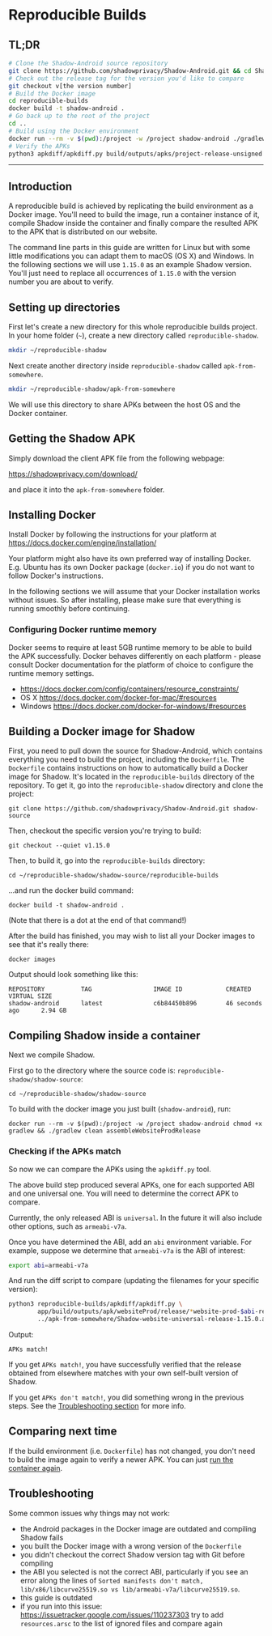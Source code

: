 # Reproducible Builds


## TL;DR

```bash
# Clone the Shadow-Android source repository
git clone https://github.com/shadowprivacy/Shadow-Android.git && cd Shadow-Android
# Check out the release tag for the version you'd like to compare
git checkout v[the version number]
# Build the Docker image
cd reproducible-builds
docker build -t shadow-android .
# Go back up to the root of the project
cd ..
# Build using the Docker environment
docker run --rm -v $(pwd):/project -w /project shadow-android ./gradlew clean assembleWebsiteProdRelease
# Verify the APKs
python3 apkdiff/apkdiff.py build/outputs/apks/project-release-unsigned.apk path/to/ShadowFromSomewhere.apk
```

***


## Introduction

A reproducible build is achieved by replicating the build environment as a Docker image. You'll need to build the image, run a container instance of it, compile Shadow inside the container and finally compare the resulted APK to the APK that is distributed on our website.

The command line parts in this guide are written for Linux but with some little modifications you can adapt them to macOS (OS X) and Windows. In the following sections we will use `1.15.0` as an example Shadow version. You'll just need to replace all occurrences of `1.15.0` with the version number you are about to verify.

## Setting up directories

First let's create a new directory for this whole reproducible builds project. In your home folder (`~`), create a new directory called `reproducible-shadow`.
```bash
mkdir ~/reproducible-shadow
```

Next create another directory inside `reproducible-shadow` called `apk-from-somewhere`.

```bash
mkdir ~/reproducible-shadow/apk-from-somewhere
```

We will use this directory to share APKs between the host OS and the Docker container.

## Getting the Shadow APK

Simply download the client APK file from the following webpage:

https://shadowprivacy.com/download/

and place it into the `apk-from-somewhere` folder.

## Installing Docker

Install Docker by following the instructions for your platform at https://docs.docker.com/engine/installation/

Your platform might also have its own preferred way of installing Docker. E.g. Ubuntu has its own Docker package (`docker.io`) if you do not want to follow Docker's instructions.

In the following sections we will assume that your Docker installation works without issues. So after installing, please make sure that everything is running smoothly before continuing.

### Configuring Docker runtime memory

Docker seems to require at least 5GB runtime memory to be able to build the APK successfully. Docker behaves differently on each platform - please consult Docker documentation for the platform of choice to configure the runtime memory settings.

* https://docs.docker.com/config/containers/resource_constraints/
* OS X https://docs.docker.com/docker-for-mac/#resources
* Windows https://docs.docker.com/docker-for-windows/#resources

## Building a Docker image for Shadow
First, you need to pull down the source for Shadow-Android, which contains everything you need to build the project, including the `Dockerfile`. The `Dockerfile` contains instructions on how to automatically build a Docker image for Shadow. It's located in the `reproducible-builds` directory of the repository. To get it, go into the `reproducible-shadow` directory and clone the project:

```
git clone https://github.com/shadowprivacy/Shadow-Android.git shadow-source
```

Then, checkout the specific version you're trying to build:

```
git checkout --quiet v1.15.0
```

Then, to build it, go into the `reproducible-builds` directory:
```
cd ~/reproducible-shadow/shadow-source/reproducible-builds
```

...and run the docker build command:

```
docker build -t shadow-android .
```

(Note that there is a dot at the end of that command!)

After the build has finished, you may wish to list all your Docker images to see that it's really there:

```
docker images
```

Output should look something like this:

```
REPOSITORY          TAG                 IMAGE ID            CREATED             VIRTUAL SIZE
shadow-android      latest              c6b84450b896        46 seconds ago      2.94 GB
```


## Compiling Shadow inside a container

Next we compile Shadow.

First go to the directory where the source code is: `reproducible-shadow/shadow-source`:

```
cd ~/reproducible-shadow/shadow-source
```

To build with the docker image you just built (`shadow-android`), run:

```
docker run --rm -v $(pwd):/project -w /project shadow-android chmod +x gradlew && ./gradlew clean assembleWebsiteProdRelease
```

### Checking if the APKs match

So now we can compare the APKs using the `apkdiff.py` tool.

The above build step produced several APKs, one for each supported ABI and one universal one. You will need to determine the correct APK to compare.

Currently, the only released ABI is `universal`. In the future it will also include other options, such as `armeabi-v7a`.

Once you have determined the ABI, add an `abi` environment variable. For example, suppose we determine that `armeabi-v7a` is the ABI of interest:

```bash
export abi=armeabi-v7a
```

And run the diff script to compare (updating the filenames for your specific version):

```bash
python3 reproducible-builds/apkdiff/apkdiff.py \
        app/build/outputs/apk/websiteProd/release/*website-prod-$abi-release-unsigned*.apk \
        ../apk-from-somewhere/Shadow-website-universal-release-1.15.0.apk
```
Output:
```
APKs match!
```

If you get `APKs match!`, you have successfully verified that the release obtained from elsewhere matches with your own self-built version of Shadow.

If you get `APKs don't match!`, you did something wrong in the previous steps. See the [Troubleshooting section](#troubleshooting) for more info.


## Comparing next time

If the build environment (i.e. `Dockerfile`) has not changed, you don't need to build the image again to verify a newer APK. You can just [run the container again](#compiling-shadow-inside-a-container).


## Troubleshooting

Some common issues why things may not work:
- the Android packages in the Docker image are outdated and compiling Shadow fails
- you built the Docker image with a wrong version of the `Dockerfile`
- you didn't checkout the correct Shadow version tag with Git before compiling
- the ABI you selected is not the correct ABI, particularly if you see an error along the lines of `Sorted manifests don't match, lib/x86/libcurve25519.so vs lib/armeabi-v7a/libcurve25519.so`.
- this guide is outdated
- if you run into this issue: https://issuetracker.google.com/issues/110237303 try to add `resources.arsc` to the list of ignored files and compare again